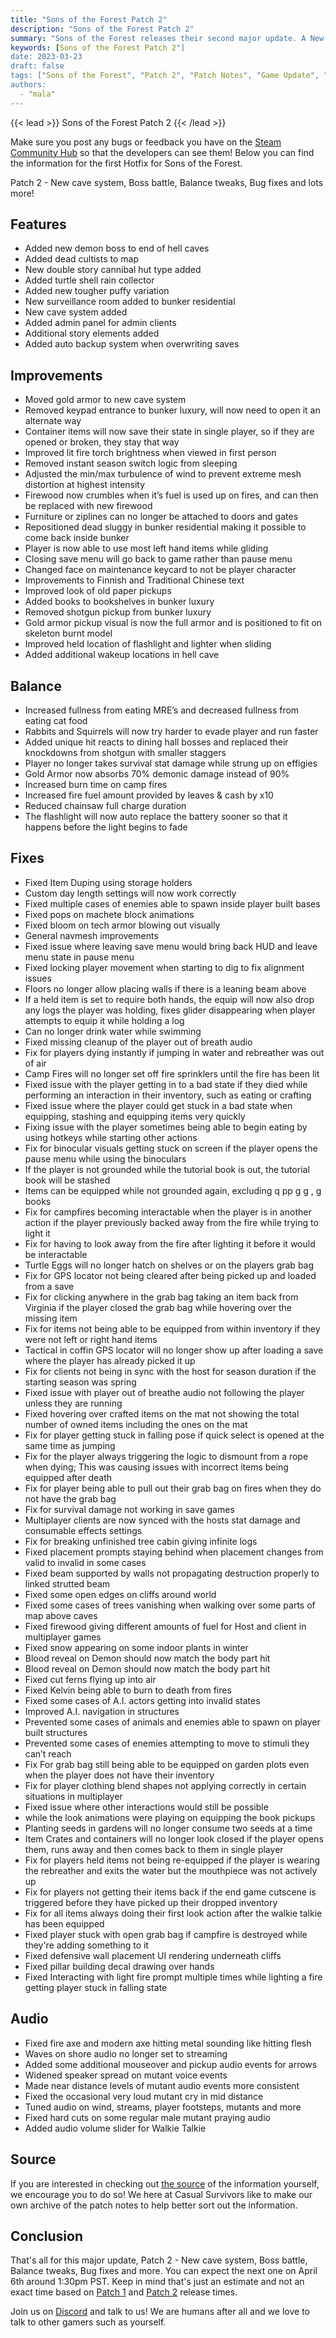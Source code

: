```yaml
---
title: "Sons of the Forest Patch 2"
description: "Sons of the Forest Patch 2"
summary: "Sons of the Forest releases their second major update. A New cave to explore along with a final boss for you to encounter are all now part of the game!"
keywords: [Sons of the Forest Patch 2"]
date: 2023-03-23
draft: false
tags: ["Sons of the Forest", "Patch 2", "Patch Notes", "Game Update", "New Content"]
authors:
  - "mala"
---
```


{{< lead >}}
Sons of the Forest Patch 2
{{< /lead >}}

Make sure you post any bugs or feedback you have on the [Steam Community Hub](https://steamcommunity.com/app/1326470/discussions/) so that the developers can see them!
Below you can find the information for the first Hotfix for Sons of the Forest.

Patch 2 - New cave system, Boss battle, Balance tweaks, Bug fixes and lots more!

 ## Features
 - Added new demon boss to end of hell caves
 - Added dead cultists to map
 - New double story cannibal hut type added
 - Added turtle shell rain collector
 - Added new tougher puffy variation
 - New surveillance room added to bunker residential
 - New cave system added
 - Added admin panel for admin clients
 - Additional story elements added
 - Added auto backup system when overwriting saves

## Improvements
 - Moved gold armor to new cave system
 - Removed keypad entrance to bunker luxury, will now need to open it an alternate way
 - Container items will now save their state in single player, so if they are opened or broken, they stay that way
 - Improved lit fire torch brightness when viewed in first person
 - Removed instant season switch logic from sleeping
 - Adjusted the min/max turbulence of wind to prevent extreme mesh distortion at highest intensity
 - Firewood now crumbles when it’s fuel is used up on fires, and can then be replaced with new firewood
 - Furniture or ziplines can no longer be attached to doors and gates
 - Repositioned dead sluggy in bunker residential making it possible to come back inside bunker
 - Player is now able to use most left hand items while gliding
 - Closing save menu will go back to game rather than pause menu
 - Changed face on maintenance keycard to not be player character
 - Improvements to Finnish and Traditional Chinese text
 - Improved look of old paper pickups
 - Added books to bookshelves in bunker luxury
 - Removed shotgun pickup from bunker luxury
 - Gold armor pickup visual is now the full armor and is positioned to fit on skeleton burnt model
 - Improved held location of flashlight and lighter when sliding
 - Added additional wakeup locations in hell cave

## Balance
 - Increased fullness from eating MRE’s and decreased fullness from eating cat food
 - Rabbits and Squirrels will now try harder to evade player and run faster
 - Added unique hit reacts to dining hall bosses and replaced their knockdowns from shotgun with smaller staggers
 - Player no longer takes survival stat damage while strung up on effigies
 - Gold Armor now absorbs 70% demonic damage instead of 90%
 - Increased burn time on camp fires
 - Increased fire fuel amount provided by leaves & cash by x10
 - Reduced chainsaw full charge duration
 - The flashlight will now auto replace the battery sooner so that it happens before the light begins to fade

## Fixes
 - Fixed Item Duping using storage holders
 - Custom day length settings will now work correctly
 - Fixed multiple cases of enemies able to spawn inside player built bases
 - Fixed pops on machete block animations
 - Fixed bloom on tech armor blowing out visually
 - General navmesh improvements
 - Fixed issue where leaving save menu would bring back HUD and leave menu state in pause menu
 - Fixed locking player movement when starting to dig to fix alignment issues
 - Floors no longer allow placing walls if there is a leaning beam above
 - If a held item is set to require both hands, the equip will now also drop any logs the player was holding, fixes glider disappearing when player attempts to equip it while holding a log
 - Can no longer drink water while swimming
 - Fixed missing cleanup of the player out of breath audio
 - Fix for players dying instantly if jumping in water and rebreather was out of air
 - Camp Fires will no longer set off fire sprinklers until the fire has been lit
 - Fixed issue with the player getting in to a bad state if they died while performing an interaction in their inventory, such as eating or crafting
 - Fixed issue where the player could get stuck in a bad state when equipping, stashing and equipping items very quickly
 - Fixing issue with the player sometimes being able to begin eating by using hotkeys while starting other actions
 - Fix for binocular visuals getting stuck on screen if the player opens the pause menu while using the binoculars
 - If the player is not grounded while the tutorial book is out, the tutorial book will be stashed
 - Items can be equipped while not grounded again, excluding q pp g g , g books
 - Fix for campfires becoming interactable when the player is in another action if the player previously backed away from the fire while trying to light it
 - Fix for having to look away from the fire after lighting it before it would be interactable
 - Turtle Eggs will no longer hatch on shelves or on the players grab bag
 - Fix for GPS locator not being cleared after being picked up and loaded from a save
 - Fix for clicking anywhere in the grab bag taking an item back from Virginia if the player closed the grab bag while hovering over the missing item
 - Fix for items not being able to be equipped from within inventory if they were not left or right hand items
 - Tactical in coffin GPS locator will no longer show up after loading a save where the player has already picked it up
 - Fix for clients not being in sync with the host for season duration if the starting season was spring
 - Fixed issue with player out of breathe audio not following the player unless they are running
 - Fixed hovering over crafted items on the mat not showing the total number of owned items including the ones on the mat
 - Fix for player getting stuck in falling pose if quick select is opened at the same time as jumping
 - Fix for the player always triggering the logic to dismount from a rope when dying; This was causing issues with incorrect items being equipped after death
 - Fix for player being able to pull out their grab bag on fires when they do not have the grab bag
 - Fix for survival damage not working in save games
 - Multiplayer clients are now synced with the hosts stat damage and consumable effects settings
 - Fix for breaking unfinished tree cabin giving infinite logs
 - Fixed placement prompts staying behind when placement changes from valid to invalid in some cases
 - Fixed beam supported by walls not propagating destruction properly to linked strutted beam
 - Fixed some open edges on cliffs around world
 - Fixed some cases of trees vanishing when walking over some parts of map above caves
 - Fixed firewood giving different amounts of fuel for Host and client in multiplayer games
 - Fixed snow appearing on some indoor plants in winter
 - Blood reveal on Demon should now match the body part hit
 - Blood reveal on Demon should now match the body part hit
 - Fixed cut ferns flying up into air
 - Fixed Kelvin being able to burn to death from fires
 - Fixed some cases of A.I. actors getting into invalid states
 - Improved A.I. navigation in structures
 - Prevented some cases of animals and enemies able to spawn on player built structures
 - Prevented some cases of enemies attempting to move to stimuli they can’t reach
 - Fix For grab bag still being able to be equipped on garden plots even when the player does not have their inventory
 - Fix for player clothing blend shapes not applying correctly in certain situations in multiplayer
 - Fixed issue where other interactions would still be possible
 - while the look animations were playing on equipping the book pickups
 - Planting seeds in gardens will no longer consume two seeds at a time
 - Item Crates and containers will no longer look closed if the player opens them, runs away and then comes back to them in single player
 - Fix for players held items not being re-equipped if the player is wearing the rebreather and exits the water but the mouthpiece was not actively up
 - Fix for players not getting their items back if the end game cutscene is triggered before they have picked up their dropped inventory
 - Fix for all items always doing their first look action after the walkie talkie has been equipped
 - Fixed player stuck with open grab bag if campfire is destroyed while they're adding something to it
 - Fixed defensive wall placement UI rendering underneath cliffs
 - Fixed pillar building decal drawing over hands
 - Fixed Interacting with light fire prompt multiple times while lighting a fire getting player stuck in falling state

## Audio
 - Fixed fire axe and modern axe hitting metal sounding like hitting flesh
 - Waves on shore audio no longer set to streaming
 - Added some additional mouseover and pickup audio events for arrows
 - Widened speaker spread on mutant voice events
 - Made near distance levels of mutant audio events more consistent
 - Fixed the occasional very loud mutant cry in mid distance
 - Tuned audio on wind, streams, player footsteps, mutants and more
 - Fixed hard cuts on some regular male mutant praying audio
 - Added audio volume slider for Walkie Talkie


## Source
If you are interested in checking out [the source](https://steamcommunity.com/games/1326470/announcements/detail/3691302139704242667) of the information yourself, we encourage you to do so!
We here at Casual Survivors like to make our own archive of the patch notes to help better sort out the information.

## Conclusion
That's all for this major update, Patch 2 - New cave system, Boss battle, Balance tweaks, Bug fixes and more. You can expect the next one on April 6th around 1:30pm PST. Keep in mind that's just an estimate and not an exact time based on [Patch 1](/sons-of-the-forest/news/patch-1/) and [Patch 2](/sons-of-the-forest/news/patch-2/) release times. 

Join us on [Discord](https://discord.gg/ZXp93XsKnN) and talk to us! We are humans after all and we love to talk to other gamers such as yourself. 

